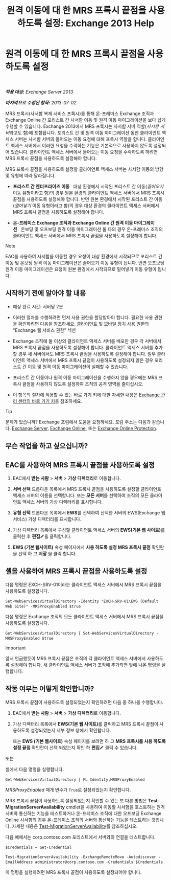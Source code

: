 ﻿---
title: '원격 이동에 대 한 MRS 프록시 끝점을 사용 하도록 설정: Exchange 2013 Help'
TOCTitle: 원격 이동에 대 한 MRS 프록시 끝점을 사용 하도록 설정
ms:assetid: 9840f712-127e-4c2d-bfe5-1b35cdb2a31b
ms:mtpsurl: https://technet.microsoft.com/ko-kr/library/Dn155787(v=EXCHG.150)
ms:contentKeyID: 54651832
ms.date: 05/22/2018
mtps_version: v=EXCHG.150
ms.translationtype: MT
---

# 원격 이동에 대 한 MRS 프록시 끝점을 사용 하도록 설정

 

_**적용 대상:** Exchange Server 2013_

_**마지막으로 수정된 항목:** 2013-07-02_

MRS 프록시(사서함 복제 서비스 프록시)를 통해 온-프레미스 Exchange 조직과 Exchange Online 간 포리스트 간 사서함 이동 및 원격 이동 마이그레이션을 보다 쉽게 수행할 수 있습니다. Exchange 2013에서 MRS 프록시는 사서함 서버 역할(*사서함 서버*라고도 함)에 포함됩니다. 포리스트 간 및 원격 이동 마이그레이션 동안 클라이언트 액세스 서버는 사서함 서버의 들어오는 이동 요청에 대해 프록시 역할을 합니다. 클라이언트 액세스 서버에서 이러한 요청을 수락하는 기능은 기본적으로 사용하지 않도록 설정되어 있습니다. 클라이언트 액세스 서버에서 들어오는 이동 요청을 수락하도록 하려면 MRS 프록시 끝점을 사용하도록 설정해야 합니다.

MRS 프록시 끝점을 사용하도록 설정할 클라이언트 액세스 서버는 사서함 이동의 방향 및 유형에 따라 달라집니다.

  - **포리스트 간 엔터프라이즈 이동**   대상 환경에서 시작된 포리스트 간 이동(*끌어오기* 이동 유형이라고 함)의 경우 원본 환경의 클라이언트 액세스 서버에서 MRS 프록시 끝점을 사용하도록 설정해야 합니다. 반면 원본 환경에서 시작된 포리스트 간 이동(*밀어넣기* 이동 유형이라고 함)의 경우 대상 환경의 클라이언트 액세스 서버에서 MRS 프록시 끝점을 사용하도록 설정해야 합니다.

  - **온-프레미스 Exchange 조직과 Exchange Online 간 원격 이동 마이그레이션**   온보딩 및 오프보딩 원격 이동 마이그레이션 둘 다의 경우 온-프레미스 조직의 클라이언트 액세스 서버에서 MRS 프록시 끝점을 사용하도록 설정해야 합니다.


> [!NOTE]
> EAC를 사용하여 사서함을 이동할 경우 요청이 대상 환경에서 시작되므로 포리스트 간 이동 및 온보딩 원격 이동 마이그레이션은 끌어오기 이동 유형이 됩니다. 반면 오프보딩 원격 이동 마이그레이션은 요청이 원본 환경에서 시작되므로 밀어넣기 이동 유형이 됩니다.



## 시작하기 전에 알아야 할 내용

  - 예상 완료 시간: 서버당 2분

  - 이러한 절차를 수행하려면 먼저 사용 권한을 할당받아야 합니다. 필요한 사용 권한을 확인하려면 다음을 참조하세요. [클라이언트 및 모바일 장치 사용 권한](clients-and-mobile-devices-permissions-exchange-2013-help.md)의 "Exchange 웹 서비스 권한" 섹션

  - Exchange 조직에 둘 이상의 클라이언트 액세스 서버를 배포한 경우 각 서버에서 MRS 프록시 끝점을 사용하도록 설정해야 합니다. 클라이언트 액세스 서버를 추가할 경우 새 서버에서도 MRS 프록시 끝점을 사용하도록 설정해야 합니다. 일부 클라이언트 액세스 서버에서 MRS 프록시 끝점이 사용하도록 설정되지 않은 경우 포리스트 간 이동 및 원격 이동 마이그레이션이 실패할 수 있습니다.

  - 포리스트 간 이동이나 원격 이동 마이그레이션을 수행하지 않을 경우에는 MRS 프록시 끝점을 사용하지 않도록 설정하여 조직의 공격 영역을 줄이십시오.

  - 이 항목의 절차에 적용할 수 있는 바로 가기 키에 대한 자세한 내용은 [Exchange 관리 센터의 바로 가기 키](keyboard-shortcuts-in-the-exchange-admin-center-exchange-online-protection-help.md)을 참조하세요.


> [!TIP]
> 문제가 있습니까? Exchange 포럼에서 도움을 요청하세요. 포럼 주소는 다음과 같습니다. <A href="https://go.microsoft.com/fwlink/p/?linkid=60612">Exchange Server</A>, <A href="https://go.microsoft.com/fwlink/p/?linkid=267542">Exchange Online</A>, 또는 <A href="https://go.microsoft.com/fwlink/p/?linkid=285351">Exchange Online Protection</A>.



## 무슨 작업을 하고 싶으십니까?

## EAC를 사용하여 MRS 프록시 끝점을 사용하도록 설정

1.  EAC에서 **받는 사람** \> **서버** \> **가상 디렉터리**로 이동합니다.

2.  **서버 선택** 드롭다운 목록에서 MRS 프록시 끝점을 사용하도록 설정할 클라이언트 액세스 서버의 이름을 선택합니다. 또는 **모든 서버**를 선택하여 조직의 모든 클라이언트 액세스 서버의 가상 디렉터리를 표시합니다.

3.  **유형 선택** 드롭다운 목록에서 **EWS**를 선택하여 선택한 서버의 EWS(Exchange 웹 서비스) 가상 디렉터리를 표시합니다.

4.  가상 디렉터리 목록에서 구성할 클라이언트 액세스 서버의 <strong>EWS(기본 웹 사이트)</strong>를 클릭한 후 **편집**![편집 아이콘](images/JJ218640.6f53ccb2-1f13-4c02-bea0-30690e6ea71d(EXCHG.150).gif "편집 아이콘")을 클릭합니다.

5.  **EWS (기본 웹사이트)** 속성 페이지에서 **사용 하도록 설정 MRS 프록시 끝점** 확인란을 선택 하 고 **저장** 을 클릭 합니다.

## 셸을 사용하여 MRS 프록시 끝점을 사용하도록 설정

다음 명령은 EXCH-SRV-01이라는 클라이언트 액세스 서버에서 MRS 프록시 끝점을 사용하도록 설정합니다.

    Set-WebServicesVirtualDirectory -Identity "EXCH-SRV-01\EWS (Default Web Site)" -MRSProxyEnabled $true

다음 명령은 Exchange 조직의 모든 클라이언트 액세스 서버에서 MRS 프록시 끝점을 사용하도록 설정합니다.

    Get-WebServicesVirtualDirectory | Set-WebServicesVirtualDirectory -MRSProxyEnabled $true


> [!IMPORTANT]
> 앞서 언급했듯이 MRS 프록시 끝점은 조직의 각 클라이언트 액세스 서버에서 사용하도록 설정해야 합니다. 새 클라이언트 액세스 서버가 조직에 추가되면 앞에 나온 명령을 실행합니다.



## 작동 여부는 어떻게 확인합니까?

MRS 프록시 끝점이 사용하도록 설정되었는지 확인하려면 다음 중 하나를 수행합니다.

1.  EAC에서 **받는 사람** \> **서버** \> **가상 디렉터리**로 이동합니다.

2.  가상 디렉터리 목록에서 <strong>EWS(기본 웹 사이트)</strong>를 클릭하고 MRS 프록시 끝점이 사용하도록 설정되었는지 세부 정보 창에서 확인합니다.
    
    또는 **EWS (기본 웹사이트)** 속성 페이지를 보려면 하 고 **MRS 프록시를 사용 하도록 설정 끝점** 확인란이 선택 되었는지 확인 하 **편집**![편집 아이콘](images/JJ218640.6f53ccb2-1f13-4c02-bea0-30690e6ea71d(EXCHG.150).gif "편집 아이콘") 클릭 수 있습니다.

또는

셸에서 다음 명령을 실행합니다.

    Get-WebServicesVirtualDirectory | FL Identity,MRSProxyEnabled

*MRSProxyEnabled* 매개 변수가 `True`로 설정되었는지 확인합니다.

MRS 프록시 끝점이 사용하도록 설정되었는지 확인할 수 있는 또 다른 방법은 **Test-MigrationServerAvailability** cmdlet을 사용하여 이동할 사서함을 호스트하는 원격 서버와 통신하는 기능을 테스트하거나 온-프레미스 조직에 대한 오프보딩 Exchange Online 사서함의 경우 온-프레미스 조직의 서버와 통신하는 기능을 테스트하는 것입니다. 자세한 내용은 [Test-MigrationServerAvailability](https://technet.microsoft.com/ko-kr/library/jj219169\(v=exchg.150\))를 참조하십시오.

다음 예에서는 corp.contoso.com 포리스트에서 서버와의 연결을 테스트합니다.

```
$Credentials = Get-Credential
```

```
Test-MigrationServerAvailability -ExchangeRemoteMove -Autodiscover -EmailAddress administrator@corp.contoso.com -Credentials $Credentials
```

이 명령을 실행하려면 MRS 프록시 끝점이 사용하도록 설정되어야 합니다.

